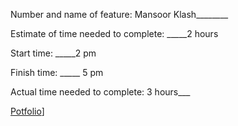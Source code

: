 Number and name of feature: Mansoor Klash________

Estimate of time needed to complete: _____2 hours

Start time: _____2 pm

Finish time: _____ 5 pm

Actual time needed to complete: 3 hours___

[Potfolio](https://portfolio-mansoor.netlify.app/profile-page)]